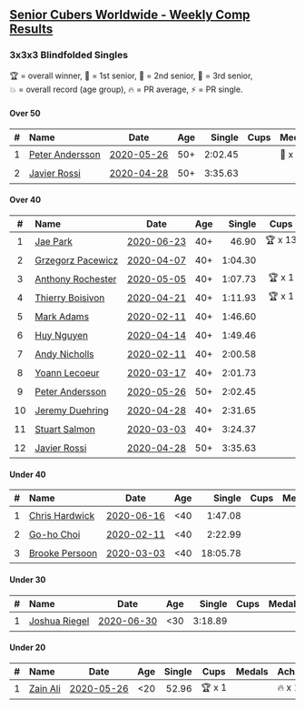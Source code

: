 <style>table {white-space: nowrap;}</style>

## [Senior Cubers Worldwide - Weekly Comp Results](/scw-comp/results/)
### 3x3x3 Blindfolded Singles

<span style="white-space: nowrap;">🏆 = overall winner</span>, <span style="white-space: nowrap;">🥇 = 1st senior</span>, <span style="white-space: nowrap;">🥈 = 2nd senior</span>, <span style="white-space: nowrap;">🥉 = 3rd senior</span>, <span style="white-space: nowrap;">💥 = overall record (age group)</span>, <span style="white-space: nowrap;">🔥 = PR average</span>, <span style="white-space: nowrap;">⚡ = PR single</span>.

#### Over 50

| # | Name | Date | Age | Single | Cups | Medals | Achievements | Video |
| :--: | :-- | :--: | :--: | --: | :--: | :-- | :-- | :-- |
| 1 | [Peter Andersson](../../persons/peter_andersson/333bf.md) | [2020-05-26](../../results/2020-05-26/333bf.md) | 50+ | 2:02.45 |  | 🥈 x 1, 🥉 x 1 | 💥 x 5, 🔥 x 1, ⚡ x 4 | [Link](https://www.facebook.com/events/1531820936993798/permalink/1533584773484081/) |
| 2 | [Javier Rossi](../../persons/javier_rossi/333bf.md) | [2020-04-28](../../results/2020-04-28/333bf.md) | 50+ | 3:35.63 |  |  | ⚡ x 2 | [Link](https://www.facebook.com/events/534758690547855/permalink/535205530503171/) |

#### Over 40

| # | Name | Date | Age | Single | Cups | Medals | Achievements | Video |
| :--: | :-- | :--: | :--: | --: | :--: | :-- | :-- | :-- |
| 1 | [Jae Park](../../persons/jae_park/333bf.md) | [2020-06-23](../../results/2020-06-23/333bf.md) | 40+ | 46.90 | 🏆 x 13 | 🥇 x 14 | 💥 x 2, 🔥 x 1, ⚡ x 2 | [Link](https://www.facebook.com/events/850175445522887/permalink/852285558645209/) |
| 2 | [Grzegorz Pacewicz](../../persons/grzegorz_pacewicz/333bf.md) | [2020-04-07](../../results/2020-04-07/333bf.md) | 40+ | 1:04.30 |  | 🥈 x 3 | ⚡ x 2 | [Link](https://www.facebook.com/events/258196271885699/permalink/262125944826065/) |
| 3 | [Anthony Rochester](../../persons/anthony_rochester/333bf.md) | [2020-05-05](../../results/2020-05-05/333bf.md) | 40+ | 1:07.73 | 🏆 x 1 | 🥇 x 1, 🥈 x 2, 🥉 x 1 | ⚡ x 2 | [Link](https://www.facebook.com/events/2624652641189887/permalink/2625346837787134/) |
| 4 | [Thierry Boisivon](../../persons/thierry_boisivon/333bf.md) | [2020-04-21](../../results/2020-04-21/333bf.md) | 40+ | 1:11.93 | 🏆 x 1 | 🥇 x 1, 🥈 x 7, 🥉 x 4 | 🔥 x 3, ⚡ x 2 | [Link](https://www.facebook.com/events/1312095715657208/permalink/1316281738571939/) |
| 5 | [Mark Adams](../../persons/mark_adams/333bf.md) | [2020-02-11](../../results/2020-02-11/333bf.md) | 40+ | 1:46.60 |  | 🥉 x 1 | ⚡ x 1 | [Link](https://www.facebook.com/events/173728187264773/permalink/176409236996668/) |
| 6 | [Huy Nguyen](../../persons/huy_nguyen/333bf.md) | [2020-04-14](../../results/2020-04-14/333bf.md) | 40+ | 1:49.46 |  | 🥉 x 2 | 🔥 x 2, ⚡ x 3 | [Link](https://www.facebook.com/events/232067087873656/permalink/233219761091722/) |
| 7 | [Andy Nicholls](../../persons/andy_nicholls/333bf.md) | [2020-02-11](../../results/2020-02-11/333bf.md) | 40+ | 2:00.58 |  | 🥈 x 2, 🥉 x 2 | 🔥 x 1, ⚡ x 1 | [Link](https://www.facebook.com/events/173728187264773/permalink/174217337215858/) |
| 8 | [Yoann Lecoeur](../../persons/yoann_lecoeur/333bf.md) | [2020-03-17](../../results/2020-03-17/333bf.md) | 40+ | 2:01.73 |  |  | ⚡ x 2 | [Link](https://www.facebook.com/events/616010612582835/permalink/617576952426201/) |
| 9 | [Peter Andersson](../../persons/peter_andersson/333bf.md) | [2020-05-26](../../results/2020-05-26/333bf.md) | 50+ | 2:02.45 |  | 🥈 x 1, 🥉 x 1 | 💥 x 5, 🔥 x 1, ⚡ x 4 | [Link](https://www.facebook.com/events/1531820936993798/permalink/1533584773484081/) |
| 10 | [Jeremy Duehring](../../persons/jeremy_duehring/333bf.md) | [2020-04-28](../../results/2020-04-28/333bf.md) | 40+ | 2:31.65 |  | 🥉 x 1 | ⚡ x 3 | [Link](https://www.facebook.com/events/534758690547855/permalink/538273463529711/) |
| 11 | [Stuart Salmon](../../persons/stuart_salmon/333bf.md) | [2020-03-03](../../results/2020-03-03/333bf.md) | 40+ | 3:24.37 |  |  | ⚡ x 1 | [Link](https://www.facebook.com/events/186820176097844/permalink/188740669239128/) |
| 12 | [Javier Rossi](../../persons/javier_rossi/333bf.md) | [2020-04-28](../../results/2020-04-28/333bf.md) | 50+ | 3:35.63 |  |  | ⚡ x 2 | [Link](https://www.facebook.com/events/534758690547855/permalink/535205530503171/) |

#### Under 40

| # | Name | Date | Age | Single | Cups | Medals | Achievements | Video |
| :--: | :-- | :--: | :--: | --: | :--: | :-- | :-- | :-- |
| 1 | [Chris Hardwick](../../persons/chris_hardwick/333bf.md) | [2020-06-16](../../results/2020-06-16/333bf.md) | <40 | 1:47.08 |  |  | 🔥 x 2, ⚡ x 4 | [Link](https://www.facebook.com/events/208176410240808/permalink/210547000003749/) |
| 2 | [Go-ho Choi](../../persons/go_ho_choi/333bf.md) | [2020-02-11](../../results/2020-02-11/333bf.md) | <40 | 2:22.99 |  |  | ⚡ x 1 | |
| 3 | [Brooke Persoon](../../persons/brooke_persoon/333bf.md) | [2020-03-03](../../results/2020-03-03/333bf.md) | <40 | 18:05.78 |  |  | ⚡ x 1 | [Link](https://www.facebook.com/events/186820176097844/permalink/191609515618910/) |

#### Under 30

| # | Name | Date | Age | Single | Cups | Medals | Achievements | Video |
| :--: | :-- | :--: | :--: | --: | :--: | :-- | :-- | :-- |
| 1 | [Joshua Riegel](../../persons/joshua_riegel/333bf.md) | [2020-06-30](../../results/2020-06-30/333bf.md) | <30 | 3:18.89 |  |  | ⚡ x 2 | [Link](https://www.facebook.com/events/348465022802357/permalink/350599319255594/) |

#### Under 20

| # | Name | Date | Age | Single | Cups | Medals | Achievements | Video |
| :--: | :-- | :--: | :--: | --: | :--: | :-- | :-- | :-- |
| 1 | [Zain Ali](../../persons/zain_ali/333bf.md) | [2020-05-26](../../results/2020-05-26/333bf.md) | <20 | 52.96 | 🏆 x 1 |  | 🔥 x 1, ⚡ x 1 | [Link](https://www.facebook.com/events/1531820936993798/permalink/1535485533294005/) |


<!-- Global site tag (gtag.js) - Google Analytics -->
<script async src="https://www.googletagmanager.com/gtag/js?id=UA-86348435-3"></script>
<script>window.dataLayer = window.dataLayer || []; function gtag() {dataLayer.push(arguments);} gtag('js', new Date()); gtag('config', 'UA-86348435-3');</script>
